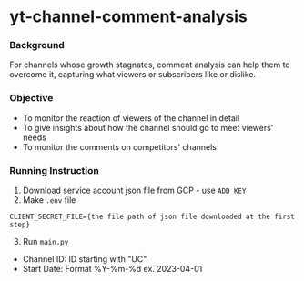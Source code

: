 # yt-channel-comment-analysis

### Background
For channels whose growth stagnates, comment analysis can help them to overcome it, capturing what viewers or subscribers like or dislike.

### Objective
- To monitor the reaction of viewers of the channel in detail
- To give insights about how the channel should go to meet viewers' needs
- To monitor the comments on competitors' channels

### Running Instruction
1. Download service account json file from GCP - use `ADD KEY`
2. Make `.env` file
```commandline
CLIENT_SECRET_FILE={the file path of json file downloaded at the first step}
```
3. Run `main.py`
- Channel ID: ID starting with "UC"
- Start Date: Format %Y-%m-%d ex. 2023-04-01
